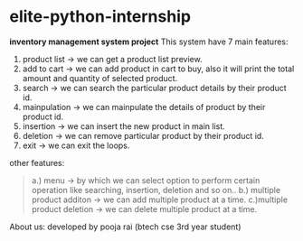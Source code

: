 # elite-python-internship
**inventory management system project**
This system have 7 main features:
1. product list -> we can get a product list preview.
2. add to cart -> we can add product in cart to buy, also it will print the total amount and quantity of selected product.
3. search -> we can search the particular product details by their product id.
4. mainpulation -> we can mainpulate the details of product by their product id.
5. insertion -> we can insert the new product in main list.
6. deletion -> we can remove particular product by their product id.
7.  exit -> we can exit the loops.

other features:
>a.) menu -> by which we can select option to perform certain operation like searching, insertion, deletion and so on.. 
> b.) multiple product additon -> we can add multiple product at a time. 
>  c.)multiple product deletion ->  we can delete multiple product at a time.


About us:
developed by pooja rai (btech cse 3rd year student)

